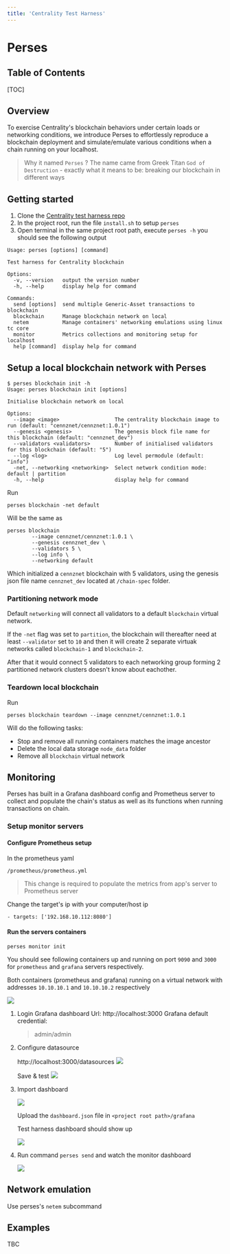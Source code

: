 ```yaml
---
title: 'Centrality Test Harness'
---
```


Perses
===

## Table of Contents

[TOC]

## Overview

To exercise Centrality's blockchain behaviors under certain loads or networking conditions, we introduce Perses to effortlessly reproduce a blockchain deployment and simulate/emulate various conditions when a chain running on your localhost.

>Why it named `Perses` ?
The name came from Greek Titan `God of Destruction` - exactly what it means to be: breaking our blockchain in different ways

## Getting started

1. Clone the [Centrality test harness repo](https://bitbucket.org/centralitydev/blockchain-test-harness/src/master/)
3. In the project root, run the file `install.sh` to setup `perses`
4. Open terminal in the same project root path, execute `perses -h` you should see the following output

```
Usage: perses [options] [command]

Test harness for Centrality blockchain

Options:
  -v, --version   output the version number
  -h, --help      display help for command

Commands:
  send [options]  send multiple Generic-Asset transactions to blockchain
  blockchain      Manage blockchain network on local
  netem           Manage containers' networking emulations using linux tc core
  monitor         Metrics collections and monitoring setup for localhost
  help [command]  display help for command
```

## Setup a local blockchain network with Perses

```
$ perses blockchain init -h                                          
Usage: perses blockchain init [options]

Initialise blockchain network on local

Options:
  --image <image>                  The centrality blockchain image to run (default: "cennznet/cennznet:1.0.1")
  --genesis <genesis>              The genesis block file name for this blockchain (default: "cennznet_dev")
  --validators <validators>        Number of initialised validators for this blockchain (default: "5")
  --log <log>                      Log level permodule (default: "info")
  -net, --networking <networking>  Select network condition mode: default | partition
  -h, --help                       display help for command
```

Run 

```shell=
perses blockchain -net default
```

Will be the same as

```shell=
perses blockchain 
        --image cennznet/cennznet:1.0.1 \
        --genesis cennznet_dev \
        --validators 5 \
        --log info \
        --networking default
```

Which initialized a `cennznet` blockchain with 5 validators, using the genesis json file name `cennznet_dev` located at `/chain-spec` folder.

### Partitioning network mode
Default `networking` will connect all validators to a default `blockchain` virtual network.

If the `-net` flag was set to `partition`, the blockchain will thereafter need at least `--validator` set to `10` and then it will create 2 separate virtuak networks called `blockchain-1` and `blockchain-2`.

After that it would connect 5 validators to each networking group forming 2 partitioned network clusters doesn't know about eachother.

### Teardown local blockchain

Run
```shell=
perses blockchain teardown --image cennznet/cennznet:1.0.1
```

Will do the following tasks:
* Stop and remove all running containers matches the image ancestor
* Delete the local data storage `node_data` folder
* Remove all `blockchain` virtual network

## Monitoring
Perses has built in a Grafana dashboard config and Prometheus server to collect and populate the chain's status as well as its functions when running transactions on chain.

### Setup monitor servers
#### Configure Prometheus setup

In the prometheus yaml 
```
/prometheus/prometheus.yml
```
>This change is required to populate the metrics from app's server to Prometheus server

Change the target's ip with your computer/host ip
```
- targets: ['192.168.10.112:8080']
```

#### Run the servers containers

```shell=
perses monitor init
```

You should see following containers up and running on port `9090` and `3000` for `prometheus` and `grafana` servers respectively.

Both containers (prometheus and grafana) running on a virtual network with addresses `10.10.10.1` and `10.10.10.2` respectively

![](https://i.imgur.com/XpvMgsL.png)

1. Login Grafana dashboard
    Url: http://localhost:3000
    Grafana default credential:
    >admin/admin
2. Configure datasource

    http://localhost:3000/datasources
    ![](https://i.imgur.com/1Z1Au7V.png)
    
    Save & test
    ![](https://i.imgur.com/A7dfky5.png)
3. Import dashboard

   ![](https://i.imgur.com/RIquYUw.png)
   
   Upload the `dashboard.json` file in `<project root path>/grafana`
   
   Test harness dashboard should show up
   
   ![](https://i.imgur.com/HTf9wvZ.png)
   
4. Run command `perses send` and watch the monitor dashboard

   ![](https://i.imgur.com/1rW8siU.png) 

## Network emulation

Use perses's `netem` subcommand 

## Examples
TBC




